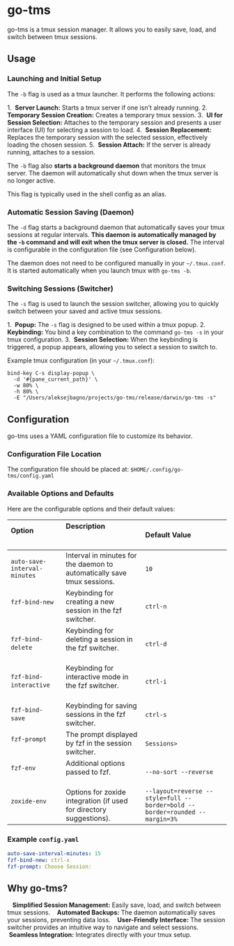 # go-tms

go-tms is a tmux session manager. It allows you to easily save, load, and switch between tmux sessions.

## Usage

### Launching and Initial Setup

The `-b` flag is used as a tmux launcher. It performs the following actions:

1.  **Server Launch:** Starts a tmux server if one isn't already running.
2.  **Temporary Session Creation:** Creates a temporary tmux session.
3.  **UI for Session Selection:** Attaches to the temporary session and presents a user interface (UI) for selecting a session to load.
4.  **Session Replacement:** Replaces the temporary session with the selected session, effectively loading the chosen session.
5.  **Session Attach:** If the server is already running, attaches to a session.

The `-b` flag also **starts a background daemon** that monitors the tmux server. The daemon will automatically shut down when the tmux server is no longer active.

This flag is typically used in the shell config as an alias.

### Automatic Session Saving (Daemon)

The `-d` flag starts a background daemon that automatically saves your tmux sessions at regular intervals. **This daemon is automatically managed by the `-b` command and will exit when the tmux server is closed.** The interval is configurable in the configuration file (see Configuration below).

The daemon does not need to be configured manually in your `~/.tmux.conf`. It is started automatically when you launch tmux with `go-tms -b`.

### Switching Sessions (Switcher)

The `-s` flag is used to launch the session switcher, allowing you to quickly switch between your saved and active tmux sessions.

1.  **Popup:** The `-s` flag is designed to be used within a tmux popup.
2.  **Keybinding:** You bind a key combination to the command `go-tms -s` in your tmux configuration.
3.  **Session Selection:** When the keybinding is triggered, a popup appears, allowing you to select a session to switch to.

Example tmux configuration (in your `~/.tmux.conf`):

```tmux
bind-key C-s display-popup \
  -d '#{pane_current_path}' \
  -w 80% \
  -h 80% \
  -E "/Users/aleksejbagno/projects/go-tms/release/darwin/go-tms -s"

```

## Configuration

go-tms uses a YAML configuration file to customize its behavior.

### Configuration File Location

The configuration file should be placed at:
`$HOME/.config/go-tms/config.yaml`

### Available Options and Defaults

Here are the configurable options and their default values:

| Option                  | Description                                                              | Default Value |
| :---------------------- | :----------------------------------------------------------------------- | :------------ |
| `auto-save-interval-minutes` | Interval in minutes for the daemon to automatically save tmux sessions.    | `10`          |
| `fzf-bind-new`          | Keybinding for creating a new session in the fzf switcher.               | `ctrl-n`      |
| `fzf-bind-delete`       | Keybinding for deleting a session in the fzf switcher.                   | `ctrl-d`      |
| `fzf-bind-interactive`  | Keybinding for interactive mode in the fzf switcher.                     | `ctrl-i`      |
| `fzf-bind-save`         | Keybinding for saving sessions in the fzf switcher.                      | `ctrl-s`      |
| `fzf-prompt`            | The prompt displayed by fzf in the session switcher.                     | ` Sessions>  `  |
| `fzf-env`               | Additional options passed to fzf.                                        | `--no-sort --reverse` |
| `zoxide-env`            | Options for zoxide integration (if used for directory suggestions).      | `--layout=reverse --style=full --border=bold --border=rounded --margin=3%` |

### Example `config.yaml`

```yaml
auto-save-interval-minutes: 15
fzf-bind-new: ctrl-x
fzf-prompt: Choose Session:
```

## Why go-tms?

   **Simplified Session Management:** Easily save, load, and switch between tmux sessions.
   **Automated Backups:** The daemon automatically saves your sessions, preventing data loss.
   **User-Friendly Interface:** The session switcher provides an intuitive way to navigate and select sessions.
   **Seamless Integration:** Integrates directly with your tmux setup.
